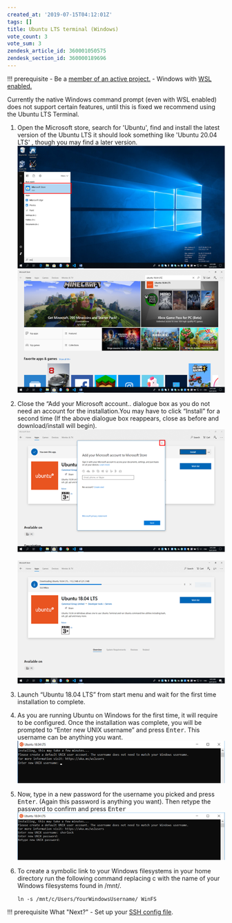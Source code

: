 ```yaml
---
created_at: '2019-07-15T04:12:01Z'
tags: []
title: Ubuntu LTS terminal (Windows)
vote_count: 3
vote_sum: 3
zendesk_article_id: 360001050575
zendesk_section_id: 360000189696
---
```


!!! prerequisite
     -   Be a [member of an active project.](https://support.nesi.org.nz/hc/en-gb/articles/360000693896-Applying-to-join-a-NeSI-project)
     -   Windows with [WSL enabled.](../../Scientific_Computing/Terminal_Setup/Windows_Subsystem_for_Linux_WSL.md)

Currently the native Windows command prompt (even with WSL enabled) does
not support certain features, until this is fixed we recommend using the
Ubuntu LTS Terminal.

1. Open the Microsoft store, search for 'Ubuntu', find and install the
    latest version of the Ubuntu LTS it should look something like
    'Ubuntu 20.04 LTS' , though you may find a later version.  
    ![ubuntu5.png](../../assets/images/Ubuntu_LTS_terminal_Windows.png)
    ![ubuntu6.png](../../assets/images/Ubuntu_LTS_terminal_Windows_0.png)  
2. Close the “Add your Microsoft account.. dialogue box as you do not
    need an account for the installation.You may have to click “Install”
    for a second time (If the above dialogue box reappears, close as
    before and download/install will begin).  
    ![ubuntu3.png](../../assets/images/Ubuntu_LTS_terminal_Windows_1.png)
     ![ubuntu4.png](../../assets/images/Ubuntu_LTS_terminal_Windows_2.png)  
3. Launch “Ubuntu 18.04 LTS” from start menu and wait for the first
    time installation to complete.
4. As you are running Ubuntu on Windows for the first time, it will
    require to be configured. Once the installation was complete, you
    will be prompted to “Enter new UNIX username” and press
    <kbd>Enter</kbd>. This username can be anything you want.  
    ![ubuntu1.png](../../assets/images/Ubuntu_LTS_terminal_Windows_3.png)  
5. Now, type in a new password for the username you picked and press
    <kbd>Enter</kbd>. (Again this password is anything you want). Then
    retype the password to confirm and press <kbd>Enter</kbd>  
    ![ubuntu2.png](../../assets/images/Ubuntu_LTS_terminal_Windows_4.png)
6. To create a symbolic link to your Windows filesystems in your home
    directory run the following command replacing c with the name of
    your Windows filesystems found in /mnt/.

    ``` sl
    ln -s /mnt/c/Users/YourWindowsUsername/ WinFS
    ```

!!! prerequisite What "Next?"
     -   Set up your [SSH config file](../../Scientific_Computing/Terminal_Setup/Standard_Terminal_Setup.md).
